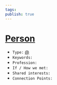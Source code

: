 ```yaml
---
tags: 
publish: true
---
```


# [Person](Person.md)

- `Type:` [@](@)
- `Keywords:`
- `Profession:`
- `If / How we met:`
- `Shared interests:`
- `Connection Points:`